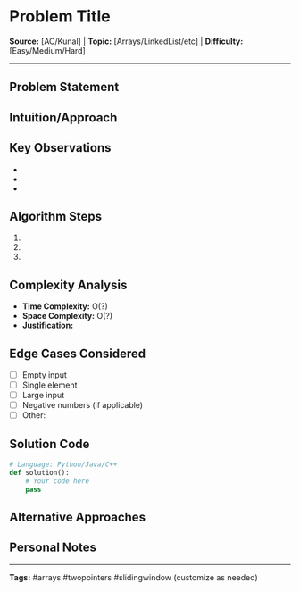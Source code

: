 # Problem Title

**Source:** [AC/Kunal] | **Topic:** [Arrays/LinkedList/etc] | **Difficulty:** [Easy/Medium/Hard]  

---

## Problem Statement
<!-- Brief, clear description of the problem -->


## Intuition/Approach
<!-- Your thought process and strategy -->


## Key Observations
<!-- Important insights or patterns noticed -->
- 
- 
- 

## Algorithm Steps
<!-- Step-by-step breakdown of your solution -->
1. 
2. 
3. 

## Complexity Analysis
- **Time Complexity:** O(?)
- **Space Complexity:** O(?)
- **Justification:** 

## Edge Cases Considered
<!-- Special cases and how they're handled -->
- [ ] Empty input
- [ ] Single element
- [ ] Large input
- [ ] Negative numbers (if applicable)
- [ ] Other: 

## Solution Code

```python
# Language: Python/Java/C++
def solution():
    # Your code here
    pass
```

## Alternative Approaches
<!-- Other ways to solve this problem -->


## Personal Notes
<!-- Any additional thoughts, mistakes made, or insights -->

---
**Tags:** #arrays #twopointers #slidingwindow (customize as needed) 
